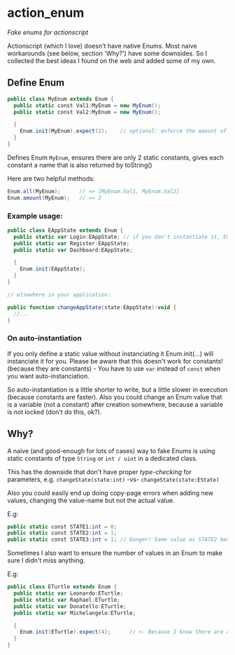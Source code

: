 action_enum
===========

*Fake enums for actionscript*

Actionscript (which I love) doesn't have native Enums. Most naive workarounds (see below, section 'Why?') have some downsides. So I collected the best ideas I found on the web and added some of my own.


Define Enum
-----------

```actionscript
public class MyEnum extends Enum {
  public static const Val1:MyEnum = new MyEnum();
  public static const Val2:MyEnum = new MyEnum();

  {
    Enum.init(MyEnum).expect(2);    // optional: enforce the amount of values with .expect(...)
  }
}
```

Defines Enum `MyEnum`, ensures there are only 2 static constants, gives each constant a name that is also returned by toString()

Here are two helpful methods:

```actionscript
Enum.all(MyEnum);      // => [MyEnum.Val1, MyEnum.Val2]
Enum.amount(MyEnum);   // => 2
```

### Example usage:

```actionscript
public class EAppState extends Enum {
  public static var Login:EAppState; // if you don't instantiate it, Enum.init(...) will do it by calling 'new AppState();'
  public static var Register:EAppState;
  public static var Dashboard:EAppState;

  {
    Enum.init(EAppState);
  }
}

// elsewhere in your application:

public function changeAppState(state:EAppState):void {
  //...
}
```

### On auto-instantiation

If you only define a static value without instanciating it Enum.init(...) will instanciate it for you. Please be aware that this doesn't work for constants! (because they are constants) - You have to use `var` instead of `const` when you want auto-instanciation.

So auto-instantiation is a little shorter to write, but a little slower in execution (because constants are faster). Also you could change an Enum value that is a variable (not a constant) after creation somewhere, because a variable is not locked (don't do this, ok?).


Why?
----

A naive (and good-enough for lots of cases) way to fake Enums is using static constants of type `String` or `int / uint` in a dedicated class.

This has the downside that don't have proper *type-checking* for parameters, e.g. `changeState(state:int)` -vs- `changeState(state:EState)`

Also you could easily end up doing copy-page errors when adding new values, changing the value-name but not the actual value.

E.g:

```actionscript
public static const STATE1:int = 0;
public static const STATE2:int = 1;
public static const STATE3:int = 1; // Danger! Same value as STATE2 because you messed up
```

Sometimes I also want to ensure the number of values in an Enum to make sure I didn't miss anything.

E.g:

```actionscript
public class ETurtle extends Enum {
  public static var Leonardo:ETurtle;
  public static var Raphael:ETurtle;
  public static var Donatello:ETurtle;
  public static var Michelangelo:ETurtle;

  {
    Enum.init(ETurtle).expect(4);      // <- Because I know there are 4 of them!
  }
}
```

